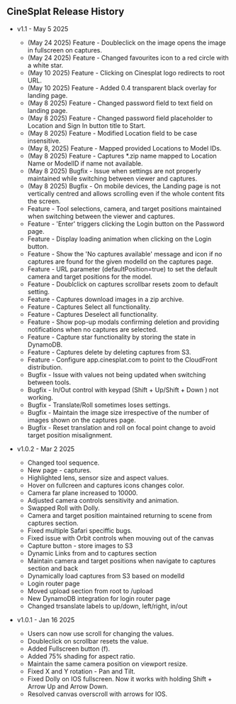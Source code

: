 ## CineSplat Release History

* v1.1 - May 5 2025
    * (May 24 2025) Feature - Doubleclick on the image opens the image in fullscreen on captures.
    * (May 24 2025) Feature - Changed favourites icon to a red circle with a white star.
    * (May 10 2025) Feature - Clicking on Cinesplat logo redirects to root URL. 
    * (May 10 2025) Feature - Added 0.4 transparent black overlay for landing page. 
    * (May 8 2025) Feature - Changed password field to text field on landing page. 
    * (May 8 2025) Feature - Changed password field placeholder to Location and Sign In button title to Start.
    * (May 8 2025) Feature - Modified Location field to be case insensitive.
    * (May 8, 2025) Feature - Mapped provided Locations to Model IDs.
    * (May 8 2025) Feature - Captures *.zip name mapped to Location Name or ModelID if name not available.
    * (May 8 2025) Bugfix - Issue when settings are not properly maintained while switching between viewer and captures.
    * (May 8 2025) Bugfix - On mobile devices, the Landing page is not vertically centred and allows scrolling even if the whole content fits the screen.
    * Feature - Tool selections, camera, and target positions maintained when switching between the viewer and captures.
    * Feature - 'Enter' triggers clicking the Login button on the Password page.
    * Feature - Display loading animation when clicking on the Login button.
    * Feature - Show the 'No captures available' message and icon if no captures are found for the given modelId on the captures page.
    * Feature - URL parameter (defaultPosition=true) to set the default camera and target positions for the model.
    * Feature - Doublclick on captures scrollbar resets zoom to default setting. 
    * Feature - Captures download images in a zip archive.
    * Feature - Captures Select all functionality.
    * Feature - Captures Deselect all functionality.
    * Feature - Show pop-up modals confirming deletion and providing notifications when no captures are selected.
    * Feature - Capture star functionality by storing the state in DynamoDB.
    * Feature - Captures delete by deleting captures from S3.
    * Feature - Configure app.cinesplat.com to point to the CloudFront distribution.
    * Bugfix -  Issue with values not being updated when switching between tools.
    * Bugfix - In/Out control with keypad (Shift + Up/Shift + Down ) not working.
    * Bugfix - Translate/Roll sometimes loses settings.
    * Bugfix - Maintain the image size irrespective of the number of images shown on the captures page.
    * Bugfix - Reset translation and roll on focal point change to avoid target position misalignment.

* v1.0.2 - Mar 2 2025
    * Changed tool sequence.
    * New page - captures.
    * Highlighted lens, sensor size and aspect values.
    * Hover on fullcreen and captures icons changes color.
    * Camera far plane increased to 10000.
    * Adjusted camera controls sensitivity and animation.
    * Swapped Roll with Dolly.
    * Camera and target position maintained returning to scene from captures section.
    * Fixed multiple Safari speciffic bugs.
    * Fixed issue with Orbit controls when mouving out of the canvas
    * Capture button - store images to S3
    * Dynamic Links from and to captures section
    * Maintain camera and target positions when navigate to captures section and back
    * Dynamically load captures from S3 based on modelId
    * Login router page
    * Moved upload section from root to /upload
    * New DynamoDB integration for login router page
    * Changed trsanslate labels to up/down, left/right, in/out

* v1.0.1 - Jan 16 2025
    * Users can now use scroll for changing the values.
    * Doubleclick on scrollbar resets the value.
    * Added Fullscreen button (f).
    * Added 75% shading for aspect ratio.
    * Maintain the same camera position on viewport resize.
    * Fixed X and Y rotation - Pan and Tilt.
    * Fixed Dolly on IOS fullscreen. Now it works with holding Shift + Arrow Up and Arrow Down.
    * Resolved canvas overscroll with arrows for IOS.
